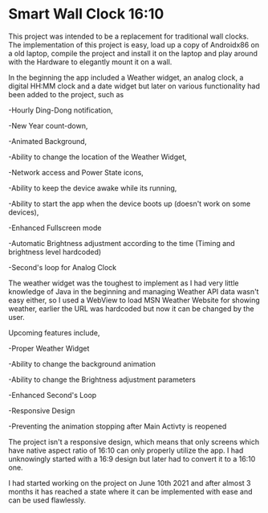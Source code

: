 # Smart Wall Clock 16:10
This project was intended to be a replacement for traditional wall clocks. The implementation of this project is easy, load up a copy of Androidx86 on a old laptop, compile the project and install it on the laptop and play around with the Hardware to elegantly mount it on a wall. 

In the beginning the app included a Weather widget, an analog clock, a digital HH:MM clock and a date widget but later on various functionality had been added to the project, such as 

-Hourly Ding-Dong notification, 

-New Year count-down, 

-Animated Background, 

-Ability to change the location of the Weather Widget, 

-Network access and Power State icons, 

-Ability to keep the device awake while its running, 

-Ability to start the app when the device boots up (doesn't work on some devices), 

-Enhanced Fullscreen mode

-Automatic Brightness adjustment according to the time (Timing and brightness level hardcoded)

-Second's loop for Analog Clock

The weather widget was the toughest to implement as I had very little knowledge of Java in the beginning and managing Weather API data wasn't easy either, so I used a WebView to load MSN Weather Website for showing weather, earlier the URL was hardcoded but now it can be changed by the user.

Upcoming features include,

-Proper Weather Widget

-Ability to change the background animation

-Ability to change the Brightness adjustment parameters

-Enhanced Second's Loop

-Responsive Design

-Preventing the animation stopping after Main Activty is reopened

The project isn't a responsive design, which means that only screens which have native aspect ratio of 16:10 can only properly utilize the app. I had unknowingly started with a 16:9 design but later had to convert it to a 16:10 one.

I had started working on the project on June 10th 2021 and after almost 3 months it has reached a state where it can be implemented with ease and can be used flawlessly.

